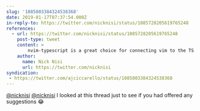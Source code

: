 ```yaml
---
slug: '1085803384324538368'
date: 2019-01-17T07:37:54.000Z
in-reply-to: https://twitter.com/nicknisi/status/1085728205619765248
references:
  - url: https://twitter.com/nicknisi/status/1085728205619765248
    post-type: tweet
    content: >
        nvim-typescript is a great choice for connecting vim to the TS LSP
    author:
      name: Nick Nisi
      url: https://twitter.com/nicknisi
syndication:
 - https://twitter.com/ajciccarello/status/1085803384324538368
---
```


[@nicknisi](https://twitter.com/nicknisi) [@nicknisi](https://twitter.com/nicknisi) I looked at this thread just to see if you had offered any suggestions 😂

